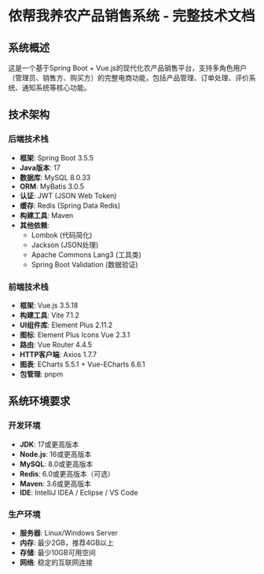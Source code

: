 # 侬帮我养农产品销售系统 - 完整技术文档

## 系统概述

这是一个基于Spring Boot + Vue.js的现代化农产品销售平台，支持多角色用户（管理员、销售方、购买方）的完整电商功能，包括产品管理、订单处理、评价系统、通知系统等核心功能。

## 技术架构

### 后端技术栈

- **框架**: Spring Boot 3.5.5
- **Java版本**: 17
- **数据库**: MySQL 8.0.33
- **ORM**: MyBatis 3.0.5
- **认证**: JWT (JSON Web Token)
- **缓存**: Redis (Spring Data Redis)
- **构建工具**: Maven
- **其他依赖**:
    - Lombok (代码简化)
    - Jackson (JSON处理)
    - Apache Commons Lang3 (工具类)
    - Spring Boot Validation (数据验证)

### 前端技术栈

- **框架**: Vue.js 3.5.18
- **构建工具**: Vite 7.1.2
- **UI组件库**: Element Plus 2.11.2
- **图标**: Element Plus Icons Vue 2.3.1
- **路由**: Vue Router 4.4.5
- **HTTP客户端**: Axios 1.7.7
- **图表**: ECharts 5.5.1 + Vue-ECharts 6.6.1
- **包管理**: pnpm

## 系统环境要求

### 开发环境

- **JDK**: 17或更高版本
- **Node.js**: 16或更高版本
- **MySQL**: 8.0或更高版本
- **Redis**: 6.0或更高版本（可选）
- **Maven**: 3.6或更高版本
- **IDE**: IntelliJ IDEA / Eclipse / VS Code

### 生产环境

- **服务器**: Linux/Windows Server
- **内存**: 最少2GB，推荐4GB以上
- **存储**: 最少10GB可用空间
- **网络**: 稳定的互联网连接